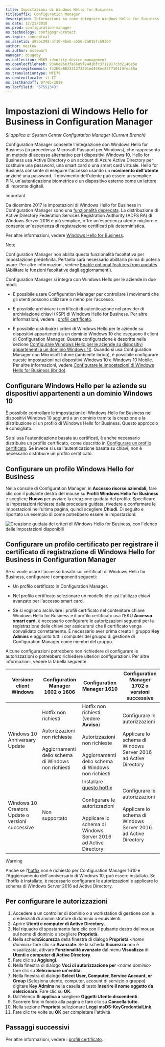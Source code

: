 ```yaml
---
title: Impostazioni di Windows Hello for Business
titleSuffix: Configuration Manager
description: Informazioni su come integrare Windows Hello for Business con Configuration Manager.
ms.date: 12/21/2018
ms.prod: configuration-manager
ms.technology: configmgr-protect
ms.topic: conceptual
ms.assetid: a95bc292-af10-4beb-ab56-2a815fc69304
author: mestew
ms.author: mstewart
manager: dougeby
ms.collection: M365-identity-device-management
ms.openlocfilehash: 9346e95e3fa66e9f24d1bfc3711917c3d2146e5e
ms.sourcegitcommit: f42b9e802331273291ed498ec88f710110fea85a
ms.translationtype: MTE75
ms.contentlocale: it-IT
ms.lasthandoff: 07/03/2019
ms.locfileid: "67551343"
---
```

# <a name="windows-hello-for-business-settings-in-configuration-manager"></a>Impostazioni di Windows Hello for Business in Configuration Manager

*Si applica a: System Center Configuration Manager (Current Branch)*

<!--1245704-->
Configuration Manager consente l'integrazione con Windows Hello for Business (in precedenza Microsoft Passport per Windows), che rappresenta un metodo di accesso alternativo per i dispositivi Windows 10. Hello for Business usa Active Directory o un account di Azure Active Directory per sostituire una password, una smart card o una smart card virtuale. Hello for Business consente di eseguire l'accesso usando un **movimento dell'utente** anziché una password. Il movimento dell'utente può essere un semplice PIN, un'autenticazione biometrica o un dispositivo esterno come un lettore di impronte digitali.


> [!Important]  
> Da dicembre 2017 le impostazioni di Windows Hello for Business in Configuration Manager sono una [funzionalità deprecata](/sccm/core/plan-design/changes/deprecated/removed-and-deprecated-cmfeatures). La distribuzione di Active Directory Federation Services Registration Authority (ADFS RA) di Windows Server 2016 è più semplice, offre un'esperienza utente migliore e consente un'esperienza di registrazione certificati più deterministica.  


Per altre informazioni, vedere [Windows Hello for Business](https://docs.microsoft.com/windows/access-protection/hello-for-business/hello-identity-verification).


> [!Note]  
> Configuration Manager non abilita questa funzionalità facoltativa per impostazione predefinita. Pertanto sarà necessario abilitarla prima di poterla usare. Per altre informazioni, vedere [Enable optional features from updates](/sccm/core/servers/manage/install-in-console-updates#bkmk_options) (Abilitare le funzioni facoltative dagli aggiornamenti).<!--505213-->  


Configuration Manager si integra con Windows Hello per le aziende in due modi:  

- È possibile usare Configuration Manager per controllare i movimenti che gli utenti possono utilizzare o meno per l'accesso.  

- È possibile archiviare i certificati di autenticazione nel provider di archiviazione chiavi (KSP) di Windows Hello for Business. Per altre informazioni, vedere i [profili certificato](introduction-to-certificate-profiles.md).  

- È possibile distribuire i criteri di Windows Hello per le aziende su dispositivi appartenenti a un dominio Windows 10 che eseguono il client di Configuration Manager. Questa configurazione è descritta nella sezione [Configurare Windows Hello per le aziende su dispositivi appartenenti a un dominio Windows 10](#configure-windows-hello-for-business-on-domain-joined-windows-10-devices). Quando si usa Configuration Manager con Microsoft Intune (ambiente ibrido), è possibile configurare queste impostazioni nei dispositivi Windows 10 e Windows 10 Mobile. Per altre informazioni, vedere [Configurare le impostazioni di Windows Hello for Business (ibrido)](/sccm/mdm/deploy-use/windows-hello-for-business-settings).



## <a name="configure-windows-hello-for-business-on-domain-joined-windows-10-devices"></a>Configurare Windows Hello per le aziende su dispositivi appartenenti a un dominio Windows 10

È possibile controllare le impostazioni di Windows Hello for Business nei dispositivi Windows 10 aggiunti a un dominio tramite la creazione e la distribuzione di un profilo di Windows Hello for Business. Questo approccio è consigliato.


Se si usa l'autenticazione basata su certificati, è anche necessario distribuire un profilo certificato, come descritto in [Configurare un profilo certificato](#configure-a-certificate-profile-to-enroll-the-windows-hello-for-business-enrollment-certificate-in-configuration-manager). Se invece si usa l'autenticazione basata su chiavi, non è necessario distribuire un profilo certificato.



## <a name="configure-a-windows-hello-for-business-profile"></a>Configurare un profilo Windows Hello for Business  

Nella console di Configuration Manager, in **Accesso risorse aziendali**, fare clic con il pulsante destro del mouse su **Profili Windows Hello for Business** e scegliere **Nuovo** per avviare la creazione guidata del profilo. Specificare le impostazioni richieste dalla procedura guidata, rivedere e confermare le impostazioni nell'ultima pagina, quindi scegliere **Chiudi**. Di seguito è riportato un esempio di come potrebbero essere le impostazioni:  

![Creazione guidata dei criteri di Windows Hello for Business, con l'elenco delle impostazioni disponibili](../media/Hello-for-Business-settings.png)



## <a name="configure-a-certificate-profile-to-enroll-the-windows-hello-for-business-enrollment-certificate-in-configuration-manager"></a>Configurare un profilo certificato per registrare il certificato di registrazione di Windows Hello for Business in Configuration Manager  

Se si vuole usare l'accesso basato sui certificati di Windows Hello for Business, configurare i componenti seguenti:  

-   Un profilo certificato in Configuration Manager.  

-   Nel profilo certificato selezionare un modello che usi l'utilizzo chiavi avanzato per l'accesso smart card.  

-   Se si vogliono archiviare i profili certificato nel contenitore chiave Windows Hello for Business e il profilo certificato usa l'EKU **Accesso smart card**, è necessario configurare le autorizzazioni seguenti per la registrazione delle chiavi per assicurarsi che il certificato venga convalidato correttamente.
È necessario aver prima creato il gruppo **Key Admins** e aggiunto tutti i computer del gruppo di gestione di Configuration Manager come membri del gruppo.

Alcune configurazioni potrebbero non richiedere di configurare le autorizzazioni o potrebbero richiedere ulteriori configurazioni. Per altre informazioni, vedere la tabella seguente:

|Versione client Windows|Configuration Manager 1602 o 1606|Configuration Manager 1610|Configuration Manager 1702 o versioni successive|
|-|-|-|-|
|Windows 10 Anniversary Update|Hotfix non richiesti<br><br>Autorizzazioni non richieste<br><br>Aggiornamenti dello schema di Windows non richiesti|Hotfix non richiesti (vedere **Avviso**)<br><br>Autorizzazioni non richieste<br><br>Aggiornamenti dello schema di Windows non richiesti|Configurare le autorizzazioni<br><br>Applicare lo schema di Windows Server 2016 ad Active Directory|
|Windows 10 Creators Update o versioni successive|Non supportato|Installare [questo hotfix](https://support.microsoft.com/help/4010155/update-rollup-for-system-center-configuration-manager-current-branch-v)<br><br>Configurare le autorizzazioni<br><br>Applicare lo schema di Windows Server 2016 ad Active Directory|Configurare le autorizzazioni<br><br>Applicare lo schema di Windows Server 2016 ad Active Directory|

> [!WARNING]
> Anche se l'[hotfix](https://support.microsoft.com/help/4010155/update-rollup-for-system-center-configuration-manager-current-branch-v) non è richiesto per Configuration Manager 1610 e l'Aggiornamento dell'anniversario di Windows 10, può essere installato.  Se l'hotfix è installato, è necessario configurare le autorizzazioni e applicare lo schema di Windows Server 2016 ad Active Directory.

## <a name="to-configure-permissions"></a>Per configurare le autorizzazioni

1.  Accedere a un controller di dominio o a workstation di gestione con le credenziali di amministratore di dominio o equivalenti.
2.  Aprire **Utenti e computer di Active Directory**.
3.  Nel riquadro di spostamento fare clic con il pulsante destro del mouse sul nome di dominio e scegliere **Proprietà**.
4.  Nella scheda**Sicurezza** della finestra di dialogo **Proprietà** *\<nome dominio>* fare clic su **Avanzate**. Se la scheda **Sicurezza** non è visualizzata, attivare **Funzionalità avanzate** dal menu **Visualizza** di **Utenti e computer di Active Directory**.
5.  Fare clic su **Aggiungi**.
6.  Nella finestra di dialogo **Voci di autorizzazione per** *\<nome dominio>* fare clic su **Selezionare un'entità**.
7.  Nella finestra di dialogo **Select User, Computer, Service Account, or Group** (Seleziona utente, computer, account di servizio o gruppo) digitare **Key Admins** nella casella di testo **Inserire il nome oggetto da selezionare**. Fare clic su **OK**.
8.  Dall'elenco **Si applica a** scegliere **Oggetti Utente discendenti**.
9.  Scorrere fino in fondo alla pagina e fare clic su **Cancella tutto**.
10. Nella sezione **Proprietà** selezionare **Leggi msDS-KeyCredentialLink**.
11. Fare clic tre volte su **OK** per completare l'attività.


## <a name="next-steps"></a>Passaggi successivi

Per altre informazioni, vedere i [profili certificato](introduction-to-certificate-profiles.md).  




